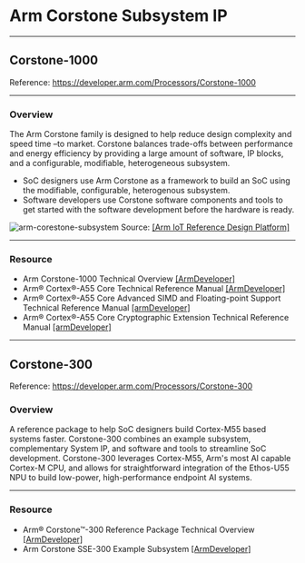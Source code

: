 # Arm Corstone Subsystem IP

---
## Corstone-1000 

Reference: https://developer.arm.com/Processors/Corstone-1000

---
### Overview
The Arm Corstone family is designed to help reduce design complexity and speed time –to market. Corstone balances trade-offs between performance and energy efficiency by providing a large amount of software, IP blocks, and a configurable, modifiable, heterogeneous subsystem.

* SoC designers use Arm Corstone as a framework to build an SoC using the modifiable, configurable, heterogenous subsystem.
* Software developers use Corstone software components and tools to get started with the software development before the hardware is ready.

![arm-corestone-subsystem](https://github.com/user-attachments/assets/3659cf42-498b-4485-93ec-cce0dc48ddbc)
Source: [[Arm IoT Reference Design Platform]](https://www.arm.com/products/silicon-ip-subsystems)

---
### Resource

* Arm Corstone-1000 Technical Overview [[ArmDeveloper]](https://developer.arm.com/documentation/102360/0000/Overview-of-Corstone-1000/Corstone-1000)
* Arm® Cortex®-A55 Core Technical Reference Manual [[ArmDeveloper]](https://developer.arm.com/documentation/100442/0200/?lang=en)
* Arm® Cortex®-A55 Core Advanced SIMD and Floating-point Support Technical Reference Manual [[armDeveloper]](https://developer.arm.com/documentation/100446/0200/?lang=en)
* Arm® Cortex®-A55 Core Cryptographic Extension Technical Reference Manual [[armDeveloper]](https://developer.arm.com/documentation/100444/0200/?lang=en)

---
## Corstone-300

Reference: https://developer.arm.com/Processors/Corstone-300

### Overview
A reference package to help SoC designers build Cortex-M55 based systems faster. Corstone-300 combines an example subsystem, complementary System IP, and software and tools to streamline SoC development. Corstone-300 leverages Cortex-M55, Arm's most AI capable Cortex-M CPU, and allows for straightforward integration of the Ethos-U55 NPU to build low-power, high-performance endpoint AI systems.

---
### Resource 

* Arm® Corstone™-300 Reference Package Technical Overview [[ArmDeveloper]](https://developer.arm.com/documentation/101772/0000/?lang=en)
* Arm Corstone SSE-300 Example Subsystem [[ArmDeveloper]](https://developer.arm.com/documentation/101773/0001/?lang=en)
